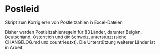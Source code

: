 # Postleid

Skript zum Korrigieren von Postleitzahlen in Excel-Dateien

Bisher werden Postleitzahlenregeln für 83 Länder,
darunter Belgien, Deutschland, Österreich und die Schweiz,
unterstützt (siehe CHANGELOG.md und countries.txt).
Die Unterstützung weiterer Länder ist in Arbeit.
